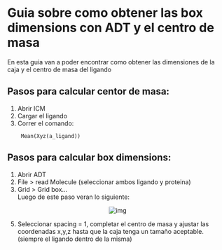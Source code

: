 # Guia sobre como obtener las box dimensions con ADT y el centro de masa
En esta guia van a poder encontrar como obtener las dimensiones de la caja y el centro de masa del ligando

## Pasos para calcular centor de masa:
1. Abrir ICM <br>
2. Cargar el ligando <br>
3. Correr el comando:
   ```
    Mean(Xyz(a_ligand))
   ```

## Pasos para calcular box dimensions:
1. Abrir ADT<br>
2. File > read Molecule (seleccionar ambos ligando y proteina)<br>
3. Grid > Grid box...<br>
Luego de este paso veran lo siguiente:<br>
<p align="center"> 
</p>
<p align="center">
    <img src="dock6-pipeline/img/adt.png" alt="img" />
</p>

5. Seleccionar spacing = 1, completar el centro de masa y ajustar las coordenadas x,y,z hasta que la caja tenga un tamaño aceptable. (siempre el ligando dentro de la misma)
